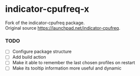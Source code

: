 # indicator-cpufreq-x

Fork of the indicator-cpufreq package.  
Original source https://launchpad.net/indicator-cpufreq.


### TODO

- [ ] Configure package structure
- [ ] Add build action
- [ ] Make it able to remember the last chosen profiles on restart
- [ ] Make its tooltip information more useful and dynamic
